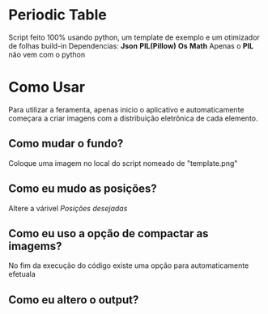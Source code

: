 # Periodic Table
Script feito 100% usando python, um template de exemplo e um otimizador de folhas build-in
Dependencias:
**Json**
**PIL(Pillow)**
**Os**
**Math**
Apenas o **PIL** não vem com o python

# Como Usar
Para utilizar a feramenta, apenas inicio o aplicativo e automaticamente começara a criar imagens com a distribuição eletrônica de cada elemento.
## Como mudar o fundo?
Coloque uma imagem no local do script nomeado de "template.png"
## Como eu mudo as posições?
Altere a várivel *Posições desejadas*
## Como eu uso a opção de compactar as imagems?
No fim da execução do código existe uma opção para automaticamente efetuala
## Como eu altero o output?

